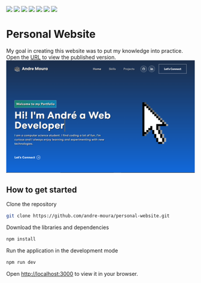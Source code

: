 <img src="https://img.shields.io/badge/Node-v18.8.0-green"/> <img src="https://img.shields.io/badge/TypeScript-5.0-darkblue"/> <img src="https://img.shields.io/badge/JavaScript-ES6-yellow"/> <img src="https://img.shields.io/badge/React-v18.2.0-blue"/> <img src="https://img.shields.io/badge/React--Bootstrap-v2.5.0-blueviolet"/> <img src="https://img.shields.io/badge/HTML-5-orange"/> <img src="https://img.shields.io/badge/CSS-3-purple"/> 

# Personal Website
My goal in creating this website was to put my knowledge into practice. Open the [URL](https://andre-moura.netlify.app) to view the published version.
<img src="https://github.com/andre-moura/images/blob/main/personal-website.png?raw=true"/>

## How to get started

Clone the repository
```bash
git clone https://github.com/andre-moura/personal-website.git
```

Download the libraries and dependencies
```bash
npm install
```

Run the application in the development mode
```bash
npm run dev
```
Open [http://localhost:3000](http://localhost:3000) to view it in your browser.
